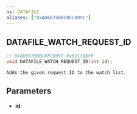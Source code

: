 ```yaml
---
ns: DATAFILE
aliases: ["0xAD6875BBC0FC899C"]
---
```

## DATAFILE_WATCH_REQUEST_ID

```c
// 0xAD6875BBC0FC899C 0x621388FF
void DATAFILE_WATCH_REQUEST_ID(int id);
```

```
Adds the given request ID to the watch list.
```

## Parameters
* **id**:


